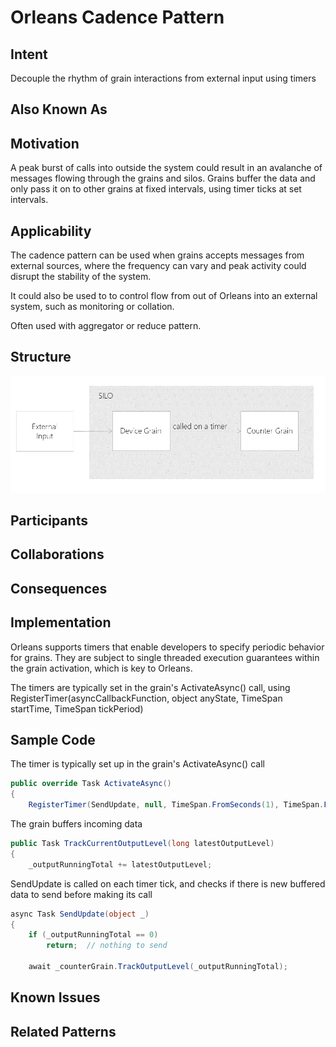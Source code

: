 # Orleans Cadence Pattern

## Intent

Decouple the rhythm of grain interactions from external input using timers

## Also Known As

## Motivation

A peak burst of calls into outside the system could result in an avalanche of messages flowing through the grains and silos. Grains buffer the data and only pass it on to other grains at fixed intervals, using timer ticks at set intervals.     

## Applicability

The cadence pattern can be used when grains accepts messages from external sources, where the frequency can vary and peak activity could disrupt the stability of the system.

It could also be used to to control flow from out of Orleans into an external system, such as monitoring or collation.

Often used with aggregator or reduce pattern.      

## Structure

![observer structure diagram](images/cadence-structure.png)

## Participants

## Collaborations

## Consequences

## Implementation

Orleans supports timers that enable developers to specify periodic behavior for grains. They are subject to single threaded execution guarantees within the grain activation, which is key to Orleans.  

The timers are typically set in the grain's ActivateAsync() call, using RegisterTimer(asyncCallbackFunction, object anyState, TimeSpan startTime, TimeSpan tickPeriod)

## Sample Code

The timer is typically set up in the grain's ActivateAsync() call

```cs
public override Task ActivateAsync()
{
    RegisterTimer(SendUpdate, null, TimeSpan.FromSeconds(1), TimeSpan.FromSeconds(5));

```

The grain buffers incoming data 

```cs
public Task TrackCurrentOutputLevel(long latestOutputLevel)
{
 	_outputRunningTotal += latestOutputLevel;
```

SendUpdate is called on each timer tick, and checks if there is new buffered data to send before making its call

```cs
async Task SendUpdate(object _)
{
    if (_outputRunningTotal == 0)
        return;  // nothing to send

    await _counterGrain.TrackOutputLevel(_outputRunningTotal);
```

## Known Issues

## Related Patterns

